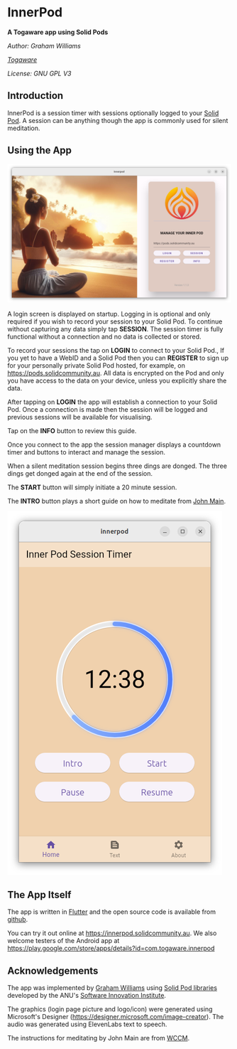 # InnerPod

**A Togaware app using Solid Pods**

*Author: Graham Williams*

*[Togaware](https://togaware.com.au)*

*License: GNU GPL V3*

## Introduction

InnerPod is a session timer with sessions optionally logged to your
[Solid Pod](https://solidproject.org/about). A session can be anything
though the app is commonly used for silent meditation.

## Using the App

![](screenshots/pod_login_screen.png)

A login screen is displayed on startup. Logging in is optional and
only required if you wish to record your session to your Solid Pod. To
continue without capturing any data simply tap **SESSION**. The
session timer is fully functional without a connection and no data is
collected or stored.

To record your sessions the tap on **LOGIN** to connect to your Solid
Pod., If you yet to have a WebID and a Solid Pod then you can
**REGISTER** to sign up for your personally private Solid Pod hosted,
for example, on https://pods.solidcommunity.au. All data is encrypted
on the Pod and only you have access to the data on your device, unless
you explicitly share the data.

After tapping on **LOGIN** the app will establish a connection to your
Solid Pod. Once a connection is made then the session will be logged
and previous sessions will be available for visualising.

Tap on the **INFO** button to review this guide.

Once you connect to the app the session manager displays a countdown
timer and buttons to interact and manage the session. 

When a silent meditation session begins three dings are donged. The
three dings get donged again at the end of the session. 

The **START** button will simply initiate a 20 minute session.

The **INTRO** button plays a short guide on how to meditate from [John
Main](https://en.wikipedia.org/wiki/John_Main).

![](screenshots/pod_session_12.png)

## The App Itself

The app is written in
[Flutter](https://survivor.togaware.com/gnulinux/flutter.html) and the
open source code is available from
[github](https://github.com/gjwgit/innerpod).

You can try it out online at https://innerpod.solidcommunity.au. We
also welcome testers of the Android app at
https://play.google.com/store/apps/details?id=com.togaware.innerpod

## Acknowledgements

The app was implemented by [Graham
Williams](https://togaware.com/graham.williams.html) using [Solid Pod
libraries](https://github.com/anusii/solidpod) developed by the ANU's
[Software Innovation Institute](https://sii.anu.edu.au).

The graphics (login page picture and logo/icon) were generated using
Microsoft's Designer
(https://designer.microsoft.com/image-creator). The audio was
generated using ElevenLabs text to speech.

The instructions for meditating by John Main are from
[WCCM](https://wccm.org).

